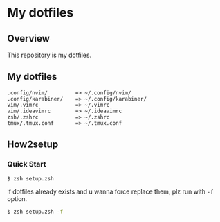 # My dotfiles

## Overview
This repository is my dotfiles.

## My dotfiles
```
.config/nvim/         => ~/.config/nvim/
.config/karabiner/    => ~/.config/karabiner/
vim/.vimrc            => ~/.vimrc  
vim/.ideavimrc        => ~/.ideavimrc  
zsh/.zshrc            => ~/.zshrc  
tmux/.tmux.conf       => ~/.tmux.conf
```

## How2setup
### Quick Start
``` sh
$ zsh setup.zsh
```

if dotfiles already exists and u wanna force replace them, plz run with `-f` option.

``` sh
$ zsh setup.zsh -f
```

